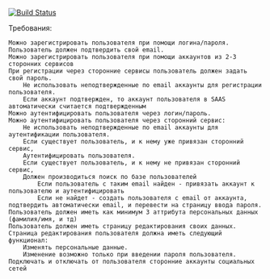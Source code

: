 [![Build Status](https://semaphoreci.com/api/v1/MarselShiriyazdanov/oauth-app/branches/master/badge.svg)](https://semaphoreci.com/MarselShiriyazdanov/oauth-app)

Требования:

    Можно зарегистрировать пользователя при помощи логина/пароля. Пользователь должен подтвердить свой email.
    Можно зарегистрировать пользователя при помощи аккаунтов из 2-3 сторонних сервисов
    При регистрации через сторонние сервисы пользователь должен задать свой пароль.
        Не использовать неподтвержденные по email аккаунты для регистрации пользователя.
        Если аккаунт подтвержден, то аккаунт пользователя в SAAS автоматически считается подтвержденным
    Можно аутентифицировать пользователя через логин/пароль.
    Можно аутентифицировать пользователя через сторонний сервис:
        Не использовать неподтвержденные по email аккаунты для аутентификации пользователя.
        Если существует пользователь, и к нему уже привязан сторонний сервис,
        Аутентифицировать пользователя.
        Если существует пользователь, и к нему не привязан сторонний сервис,
        Должен производиться поиск по базе пользователей 
            Если пользователь с таким email найден - привязать аккаунт к пользователю и аутентифицировать
            Если не найдет - создать пользователя с email от аккаунта, подтвердить автоматически email, и перевести на страницу ввода пароля.
    Пользователь должен иметь как минимум 3 аттрибута персональных данных (фамилия/имя, и тд)
    Пользователь должен иметь страницу редактирования своих данных.
    Страница редактирования пользователя должна иметь следующий функционал:
        Изменять персональные данные.
        Изменение возможно только при введении пароля пользователя.
    Подключать и отключать от пользователя сторонние аккаунты социальных сетей
